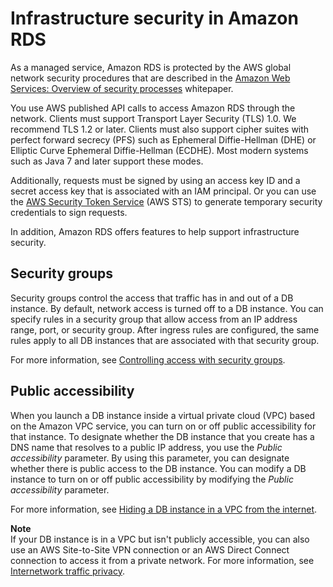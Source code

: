 # Infrastructure security in Amazon RDS<a name="infrastructure-security"></a>

As a managed service, Amazon RDS is protected by the AWS global network security procedures that are described in the [Amazon Web Services: Overview of security processes](https://d0.awsstatic.com/whitepapers/Security/AWS_Security_Whitepaper.pdf) whitepaper\.

You use AWS published API calls to access Amazon RDS through the network\. Clients must support Transport Layer Security \(TLS\) 1\.0\. We recommend TLS 1\.2 or later\. Clients must also support cipher suites with perfect forward secrecy \(PFS\) such as Ephemeral Diffie\-Hellman \(DHE\) or Elliptic Curve Ephemeral Diffie\-Hellman \(ECDHE\)\. Most modern systems such as Java 7 and later support these modes\. 

Additionally, requests must be signed by using an access key ID and a secret access key that is associated with an IAM principal\. Or you can use the [AWS Security Token Service](https://docs.aws.amazon.com/STS/latest/APIReference/Welcome.html) \(AWS STS\) to generate temporary security credentials to sign requests\.

In addition, Amazon RDS offers features to help support infrastructure security\.

## Security groups<a name="infrastructure-security.security-groups"></a>

Security groups control the access that traffic has in and out of a DB instance\. By default, network access is turned off to a DB instance\. You can specify rules in a security group that allow access from an IP address range, port, or security group\. After ingress rules are configured, the same rules apply to all DB instances that are associated with that security group\.

For more information, see [Controlling access with security groups](Overview.RDSSecurityGroups.md)\.

## Public accessibility<a name="infrastructure-security.publicly-accessible"></a>

When you launch a DB instance inside a virtual private cloud \(VPC\) based on the Amazon VPC service, you can turn on or off public accessibility for that instance\. To designate whether the DB instance that you create has a DNS name that resolves to a public IP address, you use the *Public accessibility* parameter\. By using this parameter, you can designate whether there is public access to the DB instance\. You can modify a DB instance to turn on or off public accessibility by modifying the *Public accessibility* parameter\.

For more information, see [Hiding a DB instance in a VPC from the internet](USER_VPC.WorkingWithRDSInstanceinaVPC.md#USER_VPC.Hiding)\.

**Note**  
If your DB instance is in a VPC but isn't publicly accessible, you can also use an AWS Site\-to\-Site VPN connection or an AWS Direct Connect connection to access it from a private network\. For more information, see [Internetwork traffic privacy](inter-network-traffic-privacy.md)\.